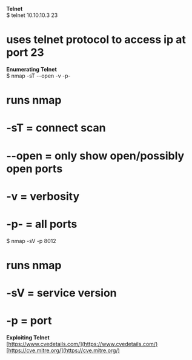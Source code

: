 **Telnet**  
$ telnet 10.10.10.3 23  
# uses telnet protocol to access ip at port 23  
  
**Enumerating Telnet**  
$ nmap -sT --open -v -p- <ip>  
# runs nmap  
# -sT = connect scan  
# --open = only show open/possibly open ports  
# -v = verbosity  
# -p- = all ports  
  
$ nmap -sV -p 8012 <ip>  
# runs nmap  
# -sV = service version  
# -p = port  
  
**Exploiting Telnet**  
[https://www.cvedetails.com/](https://www.cvedetails.com/)  
[https://cve.mitre.org/](https://cve.mitre.org/)